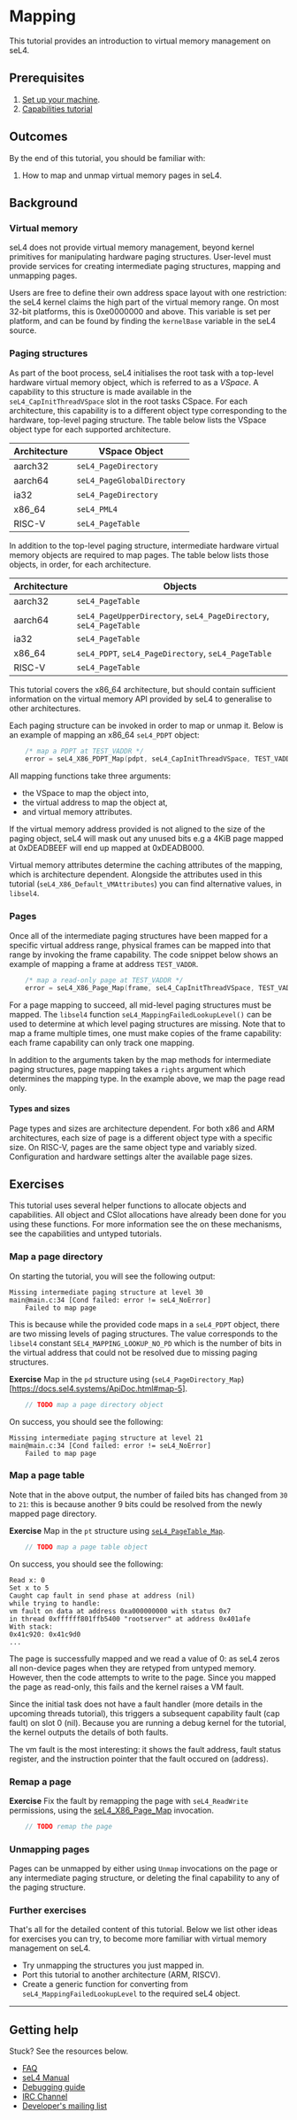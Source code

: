 

# Mapping

This tutorial provides an introduction to virtual memory management on seL4.

## Prerequisites

1. [Set up your machine](https://docs.sel4.systems/HostDependencies).
2. [Capabilities tutorial](https://docs.sel4.systems/Tutorials/capabilities)

## Outcomes

By the end of this tutorial, you should be familiar with:

1. How to map and unmap virtual memory pages in seL4.

## Background

### Virtual memory

seL4 does not provide virtual memory management, beyond kernel primitives for manipulating hardware
paging structures. User-level must provide services for creating intermediate paging structures,
mapping and unmapping pages.

Users are free to define their own address space layout with one restriction: the seL4 kernel claims
the high part of the virtual memory range. On most 32-bit platforms, this is
0xe0000000 and above. This variable is set per platform, and can be found by finding the `kernelBase` variable
in the seL4 source.

### Paging structures

As part of the boot process, seL4 initialises the root task with a top-level hardware virtual
memory object, which is referred to as a *VSpace*. A capability to this structure is made available in the
`seL4_CapInitThreadVSpace` slot in the root tasks CSpace. For each architecture, this capability is
to a different object type corresponding to the hardware, top-level paging structure. The table below
 lists the VSpace object type for each supported architecture.

Architecture | VSpace Object
-------------|--------------
aarch32 | `seL4_PageDirectory` |
aarch64 | `seL4_PageGlobalDirectory` |
ia32    | `seL4_PageDirectory` |
x86_64  | `seL4_PML4 ` |
RISC-V  | `seL4_PageTable` |

In addition to the top-level paging structure, intermediate hardware virtual memory objects are required to
map pages. The table below lists those objects, in order, for each architecture.

Architecture | Objects
-------------|--------
aarch32      | `seL4_PageTable`
aarch64      | `seL4_PageUpperDirectory`, `seL4_PageDirectory`, `seL4_PageTable`
ia32         | `seL4_PageTable`
x86_64       | `seL4_PDPT`, `seL4_PageDirectory`, `seL4_PageTable`
RISC-V       | `seL4_PageTable`

This tutorial covers the x86_64 architecture, but should contain sufficient information on the virtual
memory API provided by seL4 to generalise to other architectures.

Each paging structure can be invoked in order to map or unmap it. Below is an example of mapping
an x86_64 `seL4_PDPT` object:

```c
    /* map a PDPT at TEST_VADDR */
    error = seL4_X86_PDPT_Map(pdpt, seL4_CapInitThreadVSpace, TEST_VADDR, seL4_X86_Default_VMAttributes);
```

All mapping functions take three arguments:
* the VSpace to map the object into,
* the virtual address to map the object at,
* and virtual memory attributes.

If the virtual memory address provided is not aligned to the size of the paging object, seL4 will mask out any
unused bits e.g a 4KiB page mapped at 0xDEADBEEF will end up mapped at 0xDEADB000.

Virtual memory attributes determine the caching attributes of the mapping, which is architecture dependent.
Alongside the attributes used in this tutorial (`seL4_X86_Default_VMAttributes`) you can find alternative values, in
`libsel4`.

### Pages

Once all of the intermediate paging structures have been mapped for a specific virtual address range,
physical frames can be mapped into that range by invoking the frame capability. The code snippet below
shows an example of mapping a frame at address `TEST_VADDR`.

```c
    /* map a read-only page at TEST_VADDR */
    error = seL4_X86_Page_Map(frame, seL4_CapInitThreadVSpace, TEST_VADDR, seL4_CanRead, seL4_X86_Default_VMAttributes);
```

For a page mapping to succeed, all mid-level paging structures must be mapped. The `libsel4` function
`seL4_MappingFailedLookupLevel()` can be used to determine at which level paging structures are missing.
Note that to map a frame multiple times, one must make copies of the frame capability: each frame capability
can only track one mapping.

In addition to the arguments taken by the map methods for intermediate paging structures, page mapping takes a
`rights` argument which determines the mapping type. In the example above, we map the page read only.

#### Types and sizes

Page types and sizes are architecture dependent. For both x86 and ARM architectures,
each size of page is a different object type with a specific size.
On RISC-V, pages are the same object type and variably sized.
Configuration and hardware settings alter the available page sizes.

## Exercises

This tutorial uses several helper functions to allocate objects and capabilities. All object and
CSlot allocations have already been done for you using these functions. For more information see the
on these mechanisms, see the capabilities and untyped tutorials.

### Map a page directory

On starting the tutorial, you will see the following output:
```
Missing intermediate paging structure at level 30
main@main.c:34 [Cond failed: error != seL4_NoError]
	Failed to map page
```
This is because while the provided code maps in a `seL4_PDPT` object, there are two missing levels of
paging structures. The value corresponds to the `libsel4` constant `SEL4_MAPPING_LOOKUP_NO_PD` which is
the number of bits in the virtual address that could not be resolved due to missing paging structures.

**Exercise** Map in the `pd` structure using (`seL4_PageDirectory_Map`)[https://docs.sel4.systems/ApiDoc.html#map-5].

```c
    // TODO map a page directory object
```

On success, you should see the following:
```
Missing intermediate paging structure at level 21
main@main.c:34 [Cond failed: error != seL4_NoError]
	Failed to map page
```

### Map a page table

Note that in the above output, the number of failed bits has changed from `30` to `21`: this is because another
9 bits could be resolved from the newly mapped page directory.

**Exercise** Map in the `pt` structure using [`seL4_PageTable_Map`](https://docs.sel4.systems/ApiDoc.html#map-6).

```c
    // TODO map a page table object
```

On success, you should see the following:
```
Read x: 0
Set x to 5
Caught cap fault in send phase at address (nil)
while trying to handle:
vm fault on data at address 0xa000000000 with status 0x7
in thread 0xffffff801ffb5400 "rootserver" at address 0x401afe
With stack:
0x41c920: 0x41c9d0
...
```

The page is successfully mapped and we read a value of 0: as seL4 zeros all non-device pages when they are retyped from
untyped memory. However, then the code attempts to write to the page. Since you mapped the page as read-only, this fails
and the kernel raises a VM fault.

Since the initial task does not have a fault handler (more details in the upcoming
threads tutorial), this triggers a subsequent capability fault (cap fault) on slot 0 (nil). Because you are running a
debug kernel for the tutorial, the kernel outputs the details of both faults.

The vm fault is the most interesting: it shows the fault address, fault status register, and the instruction pointer
that the fault occured on (address).

### Remap a page

**Exercise** Fix the fault by remapping the page with `seL4_ReadWrite` permissions, using the
[seL4_X86_Page_Map](https://docs.sel4.systems/ApiDoc.html#map-4) invocation.
```c
    // TODO remap the page
```

### Unmapping pages

Pages can be unmapped by either using `Unmap` invocations on the page or any intermediate paging structure, or deleting
the final capability to any of the paging structure.

### Further exercises

That's all for the detailed content of this tutorial. Below we list other ideas for exercises you can try,
to become more familiar with virtual memory management on seL4.

* Try unmapping the structures you just mapped in.
* Port this tutorial to another architecture (ARM, RISCV).
* Create a generic function for converting from `seL4_MappingFailedLookupLevel` to the required seL4 object.


---
## Getting help
Stuck? See the resources below. 
* [FAQ](https://docs.sel4.systems/FrequentlyAskedQuestions)
* [seL4 Manual](http://sel4.systems/Info/Docs/seL4-manual-latest.pdf)
* [Debugging guide](https://docs.sel4.systems/DebuggingGuide.html)
* [IRC Channel](https://docs.sel4.systems/IRCChannel)
* [Developer's mailing list](https://sel4.systems/lists/listinfo/devel)
